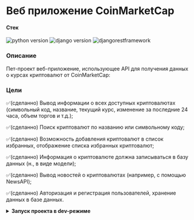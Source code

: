 # **Веб приложение CoinMarketCap** 

#### **Стек**
![python version](https://img.shields.io/badge/Python-3.11-green)
![django version](https://img.shields.io/badge/Django-4.2-green)
![djangorestframework](https://img.shields.io/badge/Djangorestframework-3.14-green)

### **Описание**
Пет-проект веб-приложение, использующее API для получения данных о курсах криптовалют от CoinMarketCap:

### **Цели**
 
:white_check_mark:(сделанно)  Вывод информации о всех доступных криптовалютах (символьный код, название, текущий курс, изменение за последние 24 часа, объем торгов и т.д.);
 
:white_check_mark:(сделанно)  Поиск криптовалют по названию или символьному коду;

:white_check_mark:(сделанно)  Возможность добавления криптовалют в список избранных, отображение списка избранных криптовалют;

:white_check_mark:(сделанно)  Информация о криптовалюте должна записываться в базу данных (н., в виде модели);

:white_check_mark:(сделанно)  Вывод новостей о криптовалютах (например, с помощью NewsAPI);

:white_check_mark:(сделанно)  Авторизация и регистрация пользователей, хранение данных в базе данных.

<details>
<summary>
<b>Запуск проекта в dev-режиме 
</summary>
Инструкция ориентирована на операционную систему windows и утилиту git bash.<br/>
Для прочих инструментов используйте аналоги команд для вашего окружения.

1. Клонируйте репозиторий и перейдите в него в командной строке:

```
git clone git@github.com:Shkitskiy94/CoinMarketCap_drf_api.git
```

2. Установите и активируйте виртуальное окружение
```
python -m venv venv
``` 
```
source venv/Scripts/activate
```
```
cd coinmarketcup
```
3. Установите зависимости из файла requirements.txt
```
pip install -r requirements.txt
```

4. В папке с файлом manage.py выполните миграции:
```
python manage.py migrate
```

5. В папке с файлом manage.py запустите сервер, выполнив команду:
```
python manage.py runserver
```

6. В корневой папке создайте файл .env со следующим содержимым:
```
LIMIT = 5000
START = 1
CRYPTO_API_KEY = '<ваш_api_key>'
NEWS_API_KEY = '93a64ac837c34869a6bf2f162e4963cd'
```
Получить ключи к апи можно по адресам: (https://coinmarketcap.com/api/), (https://newsapi.org/)